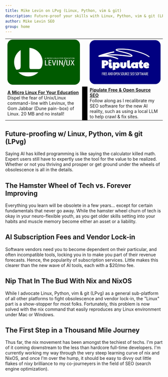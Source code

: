 ```yaml
---
title: Mike Levin on LPvg (Linux, Python, vim & git)
description: Future-proof your skills with Linux, Python, vim & git (LPvg) as I share with you timeless and love-worthy tools in tech and re-implement Levinux and Pipulate with NixOS and AI.
author: Mike Levin SEO
group: home
---
```


<table class="logos">
<tr>
<td class="hplg"><a href="https://levinux.com/"><img src="/assets/logo/Levinux.PNG" border=0 /></a></td>
<td> </td>
<td class="hplg"><a href="https://pipulate.com/"><img src="/assets/logo/Pipulate.PNG" border=0 /></a></td>
</tr>
<tr>

<td class="hptd"><b><a href="/levinux/">A Micro Linux For Your
Education</a></b><br />Dispel the fear of Unix/Linux command-line with Levinux,
the Gom Jabbar (Dune pain-box) of Linux. 20 MB and no install!</td>

<td style="background: black;">&nbsp;</td>

<td class="hptd"><b><a href="/pipulate/">Pipulate Free & Open Source
SEO</a></b><br />Follow along as I recalibrate my SEO software for the new AI
reality, such as using a local LLM to help crawl & fix sites.</td>

</tr>
</table>

## Future-proofing w/ Linux, Python, vim & git (LPvg)

Saying AI has killed programming is like saying the calculator killed math.
Expert users still have to expertly use the tool for the value to be realized.
Whether or not you thriving and prosper or get ground under the wheels of
obsolescence is all in the details.

## The Hamster Wheel of Tech vs. Forever Improving

Everything you learn will be obsolete in a few years... except for certain
fundamentals that never go away. While the hamster wheel churn of tech is okay
in your neuro-flexible youth, as you get older skills setting into your habits
and muscle memory become either an asset or a liability.

## AI Subscription Fees and Vendor Lock-in

Software vendors need you to become dependent on their particular, and often
incompatible tools, locking you in to make you part of their revenue forecasts.
Hence, the popularity of subscription services. Little makes this clearer than
the new wave of AI tools, each with a $20/mo fee.

## Nip That In The Bud With Nix and NixOS

While I advocate Linux, Python, vim & git (LPvg) as a general sub-platform of
all other platforms to fight obsolescence and vendor lock-in, the "Linux" part
is a show-stopper for most folks. Fortunately, this problem is now solved with
the nix command that easily reproduces any Linux environment under Mac or
Windows.

## The First Step in a Thousand Mile Journey

Thus far, the nix movement has been amongst the techiest of techs. I'm part of
it coming downstream to the less than hardcore full-time developers. I'm
currently working my way through the very steep learning curve of nix and NixOS,
and once I'm over the hump, it should be easy to divvy out little flakes of nixy
brilliance to my co-journeyers in the field of SEO (search engine optimization).


